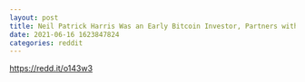 ```yaml
--- 
layout: post 
title: Neil Patrick Harris Was an Early Bitcoin Investor, Partners with CoinFlip for Bitcoin ATM Putchase Ad Campaign 
date: 2021-06-16 1623847824 
categories: reddit 
--- 
```

https://redd.it/o143w3